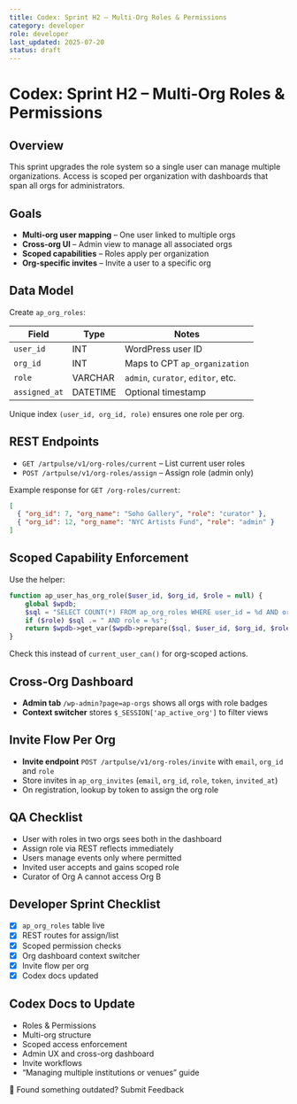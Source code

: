 ```yaml
---
title: Codex: Sprint H2 – Multi-Org Roles & Permissions
category: developer
role: developer
last_updated: 2025-07-20
status: draft
---
```

# Codex: Sprint H2 – Multi-Org Roles & Permissions

## Overview
This sprint upgrades the role system so a single user can manage multiple organizations. Access is scoped per organization with dashboards that span all orgs for administrators.

## Goals
- **Multi-org user mapping** – One user linked to multiple orgs
- **Cross-org UI** – Admin view to manage all associated orgs
- **Scoped capabilities** – Roles apply per organization
- **Org-specific invites** – Invite a user to a specific org

## Data Model
Create `ap_org_roles`:

| Field      | Type    | Notes                                 |
|------------|---------|---------------------------------------|
| `user_id`  | INT     | WordPress user ID                     |
| `org_id`   | INT     | Maps to CPT `ap_organization`         |
| `role`     | VARCHAR | `admin`, `curator`, `editor`, etc.    |
| `assigned_at` | DATETIME | Optional timestamp                 |

Unique index `(user_id, org_id, role)` ensures one role per org.

## REST Endpoints
- `GET /artpulse/v1/org-roles/current` – List current user roles
- `POST /artpulse/v1/org-roles/assign` – Assign role (admin only)

Example response for `GET /org-roles/current`:

```json
[
  { "org_id": 7, "org_name": "Soho Gallery", "role": "curator" },
  { "org_id": 12, "org_name": "NYC Artists Fund", "role": "admin" }
]
```

## Scoped Capability Enforcement
Use the helper:

```php
function ap_user_has_org_role($user_id, $org_id, $role = null) {
    global $wpdb;
    $sql = "SELECT COUNT(*) FROM ap_org_roles WHERE user_id = %d AND org_id = %d";
    if ($role) $sql .= " AND role = %s";
    return $wpdb->get_var($wpdb->prepare($sql, $user_id, $org_id, $role)) > 0;
}
```

Check this instead of `current_user_can()` for org-scoped actions.

## Cross-Org Dashboard
- **Admin tab** `/wp-admin?page=ap-orgs` shows all orgs with role badges
- **Context switcher** stores `$_SESSION['ap_active_org']` to filter views

## Invite Flow Per Org
- **Invite endpoint** `POST /artpulse/v1/org-roles/invite` with `email`, `org_id` and `role`
- Store invites in `ap_org_invites` (`email`, `org_id`, `role`, `token`, `invited_at`)
- On registration, lookup by token to assign the org role

## QA Checklist
- User with roles in two orgs sees both in the dashboard
- Assign role via REST reflects immediately
- Users manage events only where permitted
- Invited user accepts and gains scoped role
- Curator of Org A cannot access Org B

## Developer Sprint Checklist
- [x] `ap_org_roles` table live
- [x] REST routes for assign/list
- [x] Scoped permission checks
- [x] Org dashboard context switcher
- [x] Invite flow per org
- [x] Codex docs updated

## Codex Docs to Update
- Roles & Permissions
- Multi-org structure
- Scoped access enforcement
- Admin UX and cross-org dashboard
- Invite workflows
- “Managing multiple institutions or venues” guide

💬 Found something outdated? Submit Feedback
